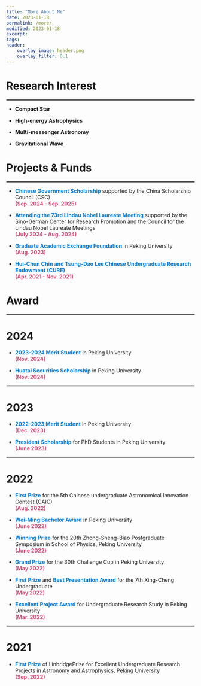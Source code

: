 ```yaml
---
title: "More About Me"
date: 2023-01-18
permalink: /more/
modified: 2023-01-18
excerpt:
tags:
header:
    overlay_image: header.png
    overlay_filter: 0.1 
---
```


# Research Interest

<hr style="border:1px solid gray">

* **Compact Star**

* **High-energy Astrophysics**

* **Multi-messenger Astronomy**

* **Gravitational Wave**


# Projects & Funds

<hr style="border:1px solid gray">

* <span style="color: #007DD9; font-weight: bold;">Chinese Government Scholarship</span> supported by the China Scholarship Council (CSC)
  <br><font color="#CF4C73"><b>(Sep. 2024 - Sep. 2025)</b></font>

* <span style="color: #007DD9; font-weight: bold;">Attending the 73rd Lindau Nobel Laureate Meeting</span> supported by the Sino-German Center for Research Promotion and the Council for the Lindau Nobel Laureate Meetings
  <br><font color="#CF4C73"><b>(July 2024 - Aug. 2024)</b></font>

* <span style="color: #007DD9; font-weight: bold;">Graduate Academic Exchange Foundation</span> in Peking University
  <br><font color="#CF4C73"><b>(Aug. 2023)</b></font>

* <span style="color: #007DD9; font-weight: bold;">Hui-Chun Chin and Tsung-Dao Lee Chinese Undergraduate Research Endowment (CURE)</span>
  <br><font color="#CF4C73"><b>(Apr. 2021 - Nov. 2021)</b></font>

 
# Award

<hr style="border:1px solid gray">

# 2024

* <span style="color: #007DD9; font-weight: bold;">2023-2024 Merit Student</span> in Peking University
  <br><font color="#CF4C73"><b>(Nov. 2024)</b></font>

* <span style="color: #007DD9; font-weight: bold;">Huatai Securities Scholarship</span> in Peking University
  <br><font color="#CF4C73"><b>(Nov. 2024)</b></font>

<hr style="border:1px solid gray">

# 2023

* <span style="color: #007DD9; font-weight: bold;">2022-2023 Merit Student</span> in Peking University
  <br><font color="#CF4C73"><b>(Dec. 2023)</b></font>
  
* <span style="color: #007DD9; font-weight: bold;">President Scholarship</span> for PhD Students in Peking University
  <br><font color="#CF4C73"><b>(June 2023)</b></font>

<hr style="border:1px solid gray">

# 2022

* <span style="color: #007DD9; font-weight: bold;">First Prize</span> for the 5th Chinese undergraduate Astronomical Innovation Contest (CAIC)
  <br><font color="#CF4C73"><b>(Aug. 2022)</b></font>

* <span style="color: #007DD9; font-weight: bold;">Wei-Ming Bachelor Award</span> in Peking University
  <br><font color="#CF4C73"><b>(June 2022)</b></font>

* <span style="color: #007DD9; font-weight: bold;">Winning Prize</span> for the 20th Zhong-Sheng-Biao Postgraduate Symposium in School of Physics, Peking University
  <br><font color="#CF4C73"><b>(June 2022)</b></font>

* <span style="color: #007DD9; font-weight: bold;">Grand Prize</span> for the 30th Challenge Cup in Peking University
  <br><font color="#CF4C73"><b>(May 2022)</b></font>

* <span style="color: #007DD9; font-weight: bold;">First Prize</span> and <span style="color: #007DD9; font-weight: bold;">Best Presentation Award</span> for the 7th Xing-Cheng Undergraduate
  <br><font color="#CF4C73"><b>(May 2022)</b></font>

* <span style="color: #007DD9; font-weight: bold;">Excellent Project Award</span> for Undergraduate Research Study in Peking University
  <br><font color="#CF4C73"><b>(Mar. 2022)</b></font>

<hr style="border:1px solid gray">

# 2021

* <span style="color: #007DD9; font-weight: bold;">First Prize</span> of LinbridgePrize for Excellent Undergraduate Research Projects in Astronomy and Astrophysics, Peking University
  <br><font color="#CF4C73"><b>(Sep. 2022)</b></font>





